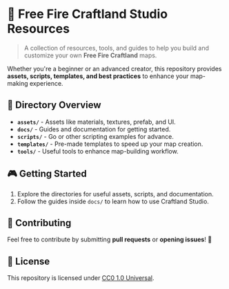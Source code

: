 # 🚀 Free Fire Craftland Studio Resources

> A collection of resources, tools, and guides to help you build and customize your own **Free Fire Craftland** maps.

Whether you're a beginner or an advanced creator, this repository provides **assets, scripts, templates, and best practices** to enhance your map-making experience.

## 📁 Directory Overview

- **`assets/`** - Assets like materials, textures, prefab, and UI.
- **`docs/`** - Guides and documentation for getting started.
- **`scripts/`** - Go or other scripting examples for advance.
- **`templates/`** - Pre-made templates to speed up your map creation.
- **`tools/`** - Useful tools to enhance map-building workflow.

## 🎮 Getting Started

1. Explore the directories for useful assets, scripts, and documentation.
2. Follow the guides inside `docs/` to learn how to use Craftland Studio.

## 🤝 Contributing

Feel free to contribute by submitting **pull requests** or **opening issues**! 🎯

## 📜 License

This repository is licensed under [CC0 1.0 Universal](LICENSE).
